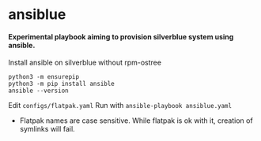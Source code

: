 # ansiblue

#### Experimental playbook aiming to provision silverblue system using ansible.

Install ansible on silverblue without rpm-ostree
```
python3 -m ensurepip
python3 -m pip install ansible
ansible --version
```

Edit `configs/flatpak.yaml`
Run with `ansible-playbook ansiblue.yaml`

- Flatpak names are case sensitive. While flatpak is ok with it, creation of symlinks will fail.
